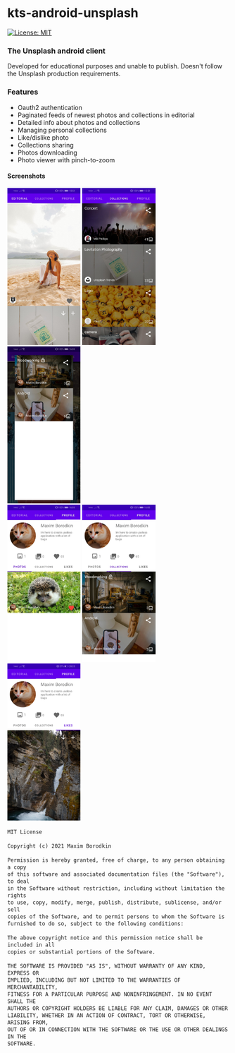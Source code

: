# kts-android-unsplash

[![License: MIT](https://img.shields.io/badge/License-MIT-yellow.svg)](https://opensource.org/licenses/MIT)
### The Unsplash android client

Developed for educational purposes and unable to publish. Doesn't follow the Unsplash production requirements.

### Features
- Oauth2 authentication
- Paginated feeds of newest photos and collections in editorial
- Detailed info about photos and collections
- Managing personal collections
- Like/dislike photo 
- Collections sharing
- Photos downloading
- Photo viewer with pinch-to-zoom

#### Screenshots
<div>
  <img src="https://github.com/maximborodkin/kts-android-unsplash/blob/main/screenshots/editorial.jpg" alt="photos feed" width="33%"/>
  <img src="https://github.com/maximborodkin/kts-android-unsplash/blob/main/screenshots/collections.jpg" alt="collections feed" width="33%"/>
  <img src="https://github.com/maximborodkin/kts-android-unsplash/blob/main/screenshots/add_to_collection.jpg" alt="add to collection dialog" width="33%"/>
</div>
<div>
  <img src="https://github.com/maximborodkin/kts-android-unsplash/blob/main/screenshots/profile_photos.jpg" alt="user photos" width="33%"/>
  <img src="https://github.com/maximborodkin/kts-android-unsplash/blob/main/screenshots/profile_collections.jpg" alt="user collections" width="33%"/>
  <img src="https://github.com/maximborodkin/kts-android-unsplash/blob/main/screenshots/profile_likes.jpg" alt="user likes" width="33%"/>
</div>


```
MIT License

Copyright (c) 2021 Maxim Borodkin

Permission is hereby granted, free of charge, to any person obtaining a copy
of this software and associated documentation files (the "Software"), to deal
in the Software without restriction, including without limitation the rights
to use, copy, modify, merge, publish, distribute, sublicense, and/or sell
copies of the Software, and to permit persons to whom the Software is
furnished to do so, subject to the following conditions:

The above copyright notice and this permission notice shall be included in all
copies or substantial portions of the Software.

THE SOFTWARE IS PROVIDED "AS IS", WITHOUT WARRANTY OF ANY KIND, EXPRESS OR
IMPLIED, INCLUDING BUT NOT LIMITED TO THE WARRANTIES OF MERCHANTABILITY,
FITNESS FOR A PARTICULAR PURPOSE AND NONINFRINGEMENT. IN NO EVENT SHALL THE
AUTHORS OR COPYRIGHT HOLDERS BE LIABLE FOR ANY CLAIM, DAMAGES OR OTHER
LIABILITY, WHETHER IN AN ACTION OF CONTRACT, TORT OR OTHERWISE, ARISING FROM,
OUT OF OR IN CONNECTION WITH THE SOFTWARE OR THE USE OR OTHER DEALINGS IN THE
SOFTWARE.
```
